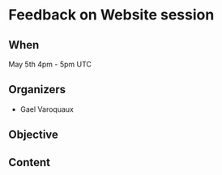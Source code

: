 # Feedback on Website session

## When

May 5th 4pm - 5pm UTC

## Organizers

- Gael Varoquaux

## Objective


## Content


